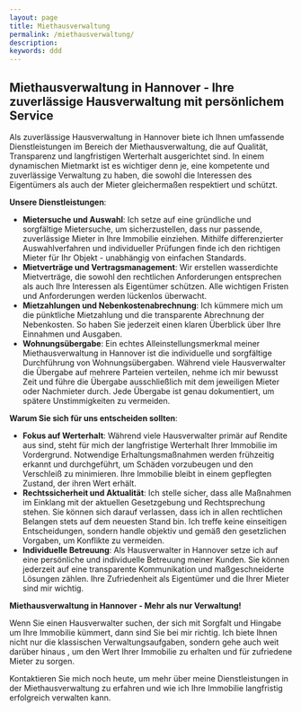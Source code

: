 ```yaml
---
layout: page
title: Miethausverwaltung
permalink: /miethausverwaltung/
description: 
keywords: ddd
---
```


## Miethausverwaltung in Hannover - Ihre zuverlässige Hausverwaltung mit persönlichem Service

Als zuverlässige Hausverwaltung in Hannover biete ich Ihnen umfassende Dienstleistungen im Bereich der Miethausverwaltung, die auf Qualität, Transparenz und langfristigen Werterhalt ausgerichtet sind. In einem dynamischen Mietmarkt ist es wichtiger denn je, eine kompetente und zuverlässige Verwaltung zu haben, die sowohl die Interessen des Eigentümers als auch der Mieter gleichermaßen respektiert und schützt.

**Unsere Dienstleistungen**:
- **Mietersuche und Auswahl**: Ich setze auf eine gründliche und sorgfältige Mietersuche, um sicherzustellen, dass nur passende, zuverlässige Mieter in Ihre Immobilie einziehen. Mithilfe differenzierter Auswahlverfahren und individueller Prüfungen finde ich den richtigen Mieter für Ihr Objekt - unabhängig von einfachen Standards.
- **Mietverträge und Vertragsmanagement**: Wir erstellen wasserdichte Mietverträge, die sowohl den rechtlichen Anforderungen entsprechen als auch Ihre Interessen als Eigentümer schützen. Alle wichtigen Fristen und Anforderungen werden lückenlos überwacht.
- **Mietzahlungen und Nebenkostenabrechnung**: Ich kümmere mich um die pünktliche
Mietzahlung und die transparente Abrechnung der Nebenkosten. So haben Sie jederzeit
einen klaren Überblick über Ihre Einnahmen und Ausgaben.
- **Wohnungsübergabe**: Ein echtes Alleinstellungsmerkmal meiner Miethausverwaltung in Hannover ist die individuelle und sorgfältige Durchführung von Wohnungsübergaben. Während viele Hausverwalter die Übergabe auf mehrere Parteien verteilen, nehme ich mir bewusst Zeit und führe die Übergabe ausschließlich mit dem jeweiligen Mieter oder Nachmieter durch. Jede Übergabe ist genau dokumentiert, um spätere Unstimmigkeiten zu vermeiden.

**Warum Sie sich für uns entscheiden sollten**:

- **Fokus auf Werterhalt**: Während viele Hausverwalter primär auf Rendite aus sind, steht für mich der langfristige Werterhalt Ihrer Immobilie im Vordergrund. Notwendige Erhaltungsmaßnahmen werden frühzeitig erkannt und durchgeführt, um Schäden vorzubeugen und den Verschleiß zu minimieren. Ihre Immobilie bleibt in einem gepflegten Zustand, der ihren Wert erhält.
- **Rechtssicherheit und Aktualität**: Ich stelle sicher, dass alle Maßnahmen im Einklang mit der aktuellen Gesetzgebung und Rechtsprechung stehen. Sie können sich darauf verlassen, dass ich in allen rechtlichen Belangen stets auf dem neuesten Stand bin. Ich treffe keine einseitigen Entscheidungen, sondern handle objektiv und gemäß den gesetzlichen Vorgaben, um Konflikte zu vermeiden.
- **Individuelle Betreuung**: Als Hausverwalter in Hannover setze ich auf eine persönliche und individuelle Betreuung meiner Kunden. Sie können jederzeit auf eine transparente Kommunikation und maßgeschneiderte Lösungen zählen. Ihre Zufriedenheit als Eigentümer und die Ihrer Mieter sind mir wichtig.

**Miethausverwaltung in Hannover - Mehr als nur Verwaltung!**

Wenn Sie einen Hausverwalter suchen, der sich mit Sorgfalt und Hingabe um Ihre Immobilie kümmert, dann sind Sie bei mir richtig. Ich biete Ihnen nicht nur die klassischen Verwaltungsaufgaben, sondern gehe auch weit darüber hinaus , um den Wert Ihrer Immobilie zu erhalten und für zufriedene Mieter zu sorgen.

Kontaktieren Sie mich noch heute, um mehr über meine Dienstleistungen in der Miethausverwaltung zu erfahren und wie ich Ihre Immobilie langfristig erfolgreich verwalten kann.
